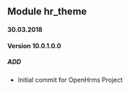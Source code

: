 ## Module hr_theme

#### 30.03.2018
#### Version 10.0.1.0.0
##### ADD
- Initial commit for OpenHrms Project
